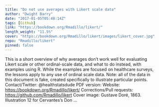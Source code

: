 ```yaml
---
title: "Do not use averages with Likert scale data"
author: "Dwight Barry"
date: "2017-01-05T05:48:14Z"
tags: [Github]
link: "https://bookdown.org/Rmadillo/likert/"
length_weight: "11.5%"
cover: "https://bookdown.org/Rmadillo/likert/images/likert_cover.jpg"
repo: "Rmadillo/likert"
pinned: false
---
```


This is a short overview of why averages don’t work well for evaluating Likert scale or other ordinal-scale data, and what to do instead, with examples using R. While the examples are focused on healthcare surveys, the lessons apply to any use of ordinal scale data. Note: all of the data in this document is fake, created specifically to illustrate particular points. Contact/Twitter: @healthstatsdude PDF version: Website: https://bookdown.org/Rmadillo/likert/ Corrections/Pull requests: https://github.com/Rmadillo/likert Cover image: Gustave Doré, 1863. Illustration 12 for Cervantes’s Don ...
